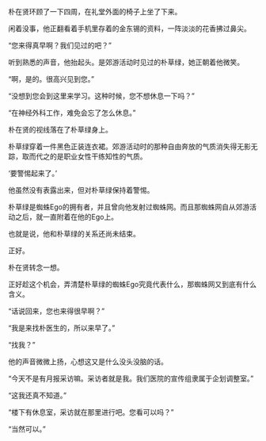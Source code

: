 朴在贤环顾了一下四周，在礼堂外面的椅子上坐了下来。

闲着没事，他正翻看着手机里存着的金东锡的资料，一阵淡淡的花香拂过鼻尖。

“您来得真早啊？我们见过的吧？”

听到熟悉的声音，他抬起头。是郊游活动时见过的朴草绿，她正朝着他微笑。

“啊，是的。很高兴见到您。”

“没想到您会到这里来学习。这种时候，您不想休息一下吗？”

“在神经外科工作，难免会忘了怎么休息。”

朴在贤的视线落在了朴草绿身上。

朴草绿穿着一件黑色正装连衣裙。郊游活动时的那种自由奔放的气质消失得无影无踪，取而代之的是职业女性干练知性的气质。

‘要警惕起来了。’

他虽然没有表露出来，但对朴草绿保持着警惕。

朴草绿是蜘蛛Ego的拥有者，并且曾向他发射过蜘蛛网。而且那蜘蛛网自从郊游活动之后，就一直附着在他的Ego上。

也就是说，他和朴草绿的关系还尚未结束。

正好。

朴在贤转念一想。

正好趁这个机会，弄清楚朴草绿的蜘蛛Ego究竟代表什么，那蜘蛛网又到底有什么含义。

“话说回来，您也来得很早啊？”

“我是来找朴医生的，所以来早了。”

“找我？”

他的声音微微上扬，心想这又是什么没头没脑的话。

“今天不是有月报采访嘛。采访者就是我。我们医院的宣传组隶属于企划调整室。”

“这我还真不知道。”

“楼下有休息室，采访就在那里进行吧。您看可以吗？”

“当然可以。”